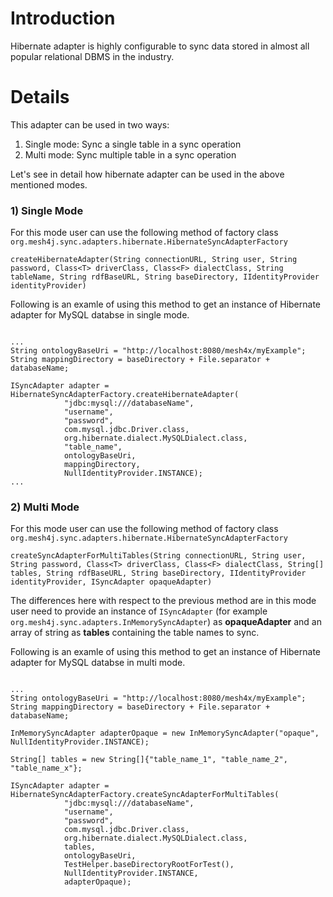 # Introduction #

Hibernate adapter is highly configurable to sync data stored in almost all popular relational DBMS in the industry.

# Details #

This adapter can be used in two ways:

  1. Single mode: Sync a single table in a sync operation
  1. Multi mode: Sync multiple table in a sync operation

Let's see in detail how hibernate adapter can be used in the above mentioned modes.

### 1) Single Mode ###

For this mode user can use the following method of factory class `org.mesh4j.sync.adapters.hibernate.HibernateSyncAdapterFactory`

```
createHibernateAdapter(String connectionURL, String user, String password, Class<T> driverClass, Class<F> dialectClass, String tableName, String rdfBaseURL, String baseDirectory, IIdentityProvider identityProvider)
```

Following is an examle of using this method to get an instance of Hibernate adapter for MySQL databse in single mode.

```

...
String ontologyBaseUri = "http://localhost:8080/mesh4x/myExample";
String mappingDirectory = baseDirectory + File.separator + databaseName;

ISyncAdapter adapter = HibernateSyncAdapterFactory.createHibernateAdapter(
			"jdbc:mysql:///databaseName", 
			"username", 
			"password", 
			com.mysql.jdbc.Driver.class,
			org.hibernate.dialect.MySQLDialect.class,
			"table_name", 
			ontologyBaseUri, 
			mappingDirectory,
			NullIdentityProvider.INSTANCE);
...

```




### 2) Multi Mode ###

For this mode user can use the following method of factory class `org.mesh4j.sync.adapters.hibernate.HibernateSyncAdapterFactory`

```
createSyncAdapterForMultiTables(String connectionURL, String user, String password, Class<T> driverClass, Class<F> dialectClass, String[] tables, String rdfBaseURL, String baseDirectory, IIdentityProvider identityProvider, ISyncAdapter opaqueAdapter)
```

The differences here with respect to the previous method are in this mode user need to provide an instance of `ISyncAdapter` (for example `org.mesh4j.sync.adapters.InMemorySyncAdapter`) as **opaqueAdapter** and an array of string as **tables** containing the table names to sync.

Following is an examle of using this method to get an instance of Hibernate adapter for MySQL databse in multi mode.

```

...
String ontologyBaseUri = "http://localhost:8080/mesh4x/myExample";
String mappingDirectory = baseDirectory + File.separator + databaseName;

InMemorySyncAdapter adapterOpaque = new InMemorySyncAdapter("opaque",  NullIdentityProvider.INSTANCE);
		
String[] tables = new String[]{"table_name_1", "table_name_2", "table_name_x"};
		
ISyncAdapter adapter = HibernateSyncAdapterFactory.createSyncAdapterForMultiTables(
			"jdbc:mysql:///databaseName", 
			"username", 
			"password", 
			com.mysql.jdbc.Driver.class,
			org.hibernate.dialect.MySQLDialect.class,
			tables, 
			ontologyBaseUri, 
			TestHelper.baseDirectoryRootForTest(),
			NullIdentityProvider.INSTANCE,
			adapterOpaque);

```
